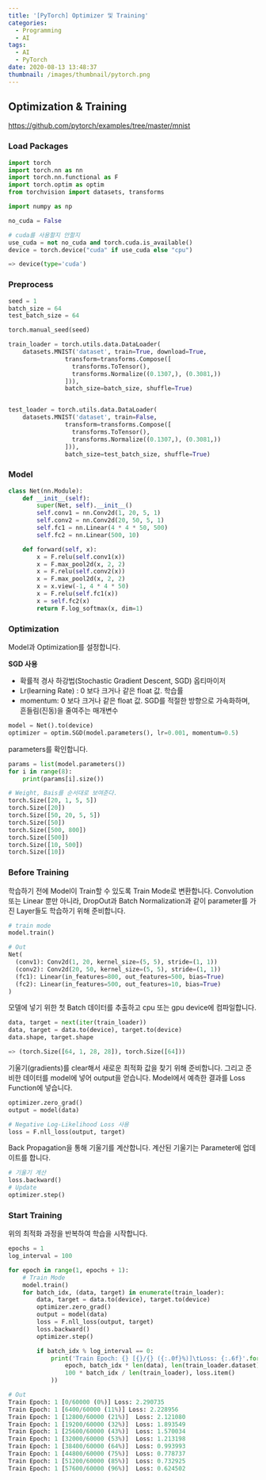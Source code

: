 ```yaml
---
title: '[PyTorch] Optimizer 및 Training'
categories:
  - Programming
  - AI
tags:
  - AI
  - PyTorch
date: 2020-08-13 13:48:37
thumbnail: /images/thumbnail/pytorch.png
---
```


## Optimization & Training

https://github.com/pytorch/examples/tree/master/mnist

### Load Packages

```python
import torch
import torch.nn as nn
import torch.nn.functional as F
import torch.optim as optim
from torchvision import datasets, transforms

import numpy as np
```

```python
no_cuda = False

# cuda를 사용할지 안할지
use_cuda = not no_cuda and torch.cuda.is_available()
device = torch.device("cuda" if use_cuda else "cpu")

=> device(type='cuda')
```

### Preprocess

```python
seed = 1
batch_size = 64
test_batch_size = 64

torch.manual_seed(seed)

train_loader = torch.utils.data.DataLoader(
    datasets.MNIST('dataset', train=True, download=True,
                transform=transforms.Compose([
                  transforms.ToTensor(),
                  transforms.Normalize((0.1307,), (0.3081,))
                ])),
                batch_size=batch_size, shuffle=True)


test_loader = torch.utils.data.DataLoader(
    datasets.MNIST('dataset', train=False,
                transform=transforms.Compose([
                  transforms.ToTensor(),
                  transforms.Normalize((0.1307,), (0.3081,))
                ])),
                batch_size=test_batch_size, shuffle=True)
```

### Model

```python
class Net(nn.Module):
    def __init__(self):
        super(Net, self).__init__()
        self.conv1 = nn.Conv2d(1, 20, 5, 1)
        self.conv2 = nn.Conv2d(20, 50, 5, 1)
        self.fc1 = nn.Linear(4 * 4 * 50, 500)
        self.fc2 = nn.Linear(500, 10)

    def forward(self, x):
        x = F.relu(self.conv1(x))
        x = F.max_pool2d(x, 2, 2)
        x = F.relu(self.conv2(x))
        x = F.max_pool2d(x, 2, 2)
        x = x.view(-1, 4 * 4 * 50)
        x = F.relu(self.fc1(x))
        x = self.fc2(x)
        return F.log_softmax(x, dim=1)
```

### Optimization

Model과 Optimization를 설정합니다.

**SGD 사용**

- 확률적 경사 하강법(Stochastic Gradient Descent, SGD) 옵티마이저
- Lr(learning Rate) : 0 보다 크거나 같은 float 값. 학습률
- momentum: 0 보다 크거나 같은 float 값. SGD를 적절한 방향으로 가속화하며, 흔들림(진동)을 줄여주는 매개변수

```python
model = Net().to(device)
optimizer = optim.SGD(model.parameters(), lr=0.001, momentum=0.5)
```

parameters를 확인합니다.

```python
params = list(model.parameters())
for i in range(8):
    print(params[i].size())

# Weight, Bais를 순서대로 보여준다.
torch.Size([20, 1, 5, 5])
torch.Size([20])
torch.Size([50, 20, 5, 5])
torch.Size([50])
torch.Size([500, 800])
torch.Size([500])
torch.Size([10, 500])
torch.Size([10])
```

### Before Training

학습하기 전에 Model이 Train할 수 있도록 Train Mode로 변환합니다.
Convolution 또는 Linear 뿐만 아니라, DropOut과 Batch Normalization과 같이 parameter를 가진 Layer들도 학습하기 위해 준비합니다.

```python
# train mode
model.train()

# Out
Net(
  (conv1): Conv2d(1, 20, kernel_size=(5, 5), stride=(1, 1))
  (conv2): Conv2d(20, 50, kernel_size=(5, 5), stride=(1, 1))
  (fc1): Linear(in_features=800, out_features=500, bias=True)
  (fc2): Linear(in_features=500, out_features=10, bias=True)
)
```

모델에 넣기 위한 첫 Batch 데이터를 추출하고 cpu 또는 gpu device에 컴파일합니다.

```python
data, target = next(iter(train_loader))
data, target = data.to(device), target.to(device)
data.shape, target.shape

=> (torch.Size([64, 1, 28, 28]), torch.Size([64]))
```

기울기(gradients)를 clear해서 새로운 최적화 값을 찾기 위해 준비합니다. 그리고 준비한 데이터를 model에 넣어 output을 얻습니다. Model에서 예측한 결과를 Loss Function에 넣습니다.

```python
optimizer.zero_grad()
output = model(data)

# Negative Log-Likelihood Loss 사용
loss = F.nll_loss(output, target)
```

Back Propagation을 통해 기울기를 계산합니다. 계산된 기울기는 Parameter에 업데이트를 합니다.

```python
# 기울기 계산
loss.backward()
# Update
optimizer.step()
```

### Start Training

위의 최적화 과정을 반복하여 학습을 시작합니다.

```python
epochs = 1
log_interval = 100

for epoch in range(1, epochs + 1):
    # Train Mode
    model.train()
    for batch_idx, (data, target) in enumerate(train_loader):
        data, target = data.to(device), target.to(device)
        optimizer.zero_grad()
        output = model(data)
        loss = F.nll_loss(output, target)
        loss.backward()
        optimizer.step()

        if batch_idx % log_interval == 0:
            print('Train Epoch: {} [{}/{} ({:.0f}%)]\tLoss: {:.6f}'.format(
                epoch, batch_idx * len(data), len(train_loader.dataset),
                100 * batch_idx / len(train_loader), loss.item()
            ))

# Out
Train Epoch: 1 [0/60000 (0%)] Loss: 2.290735
Train Epoch: 1 [6400/60000 (11%)] Loss: 2.228956
Train Epoch: 1 [12800/60000 (21%)]  Loss: 2.121080
Train Epoch: 1 [19200/60000 (32%)]  Loss: 1.893549
Train Epoch: 1 [25600/60000 (43%)]  Loss: 1.570034
Train Epoch: 1 [32000/60000 (53%)]  Loss: 1.213198
Train Epoch: 1 [38400/60000 (64%)]  Loss: 0.993993
Train Epoch: 1 [44800/60000 (75%)]  Loss: 0.778737
Train Epoch: 1 [51200/60000 (85%)]  Loss: 0.732925
Train Epoch: 1 [57600/60000 (96%)]  Loss: 0.624502
```
